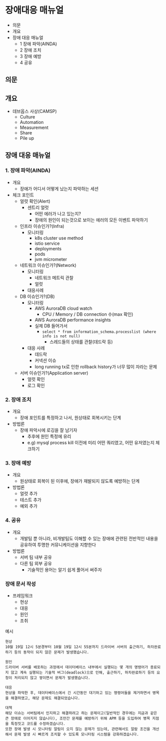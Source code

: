 # 장애대응 매뉴얼

- 의문
- 개요
- 장애 대응 매뉴얼
  - 1 장애 파악(AINDA)
  - 2 장애 조치
  - 3 장애 예방
  - 4 공유

## 의문

## 개요

- 데브옵스 사상(CAMSP)
  - Culture
  - Automation
  - Measurement
  - Share
  - Pile up

## 장애 대응 매뉴얼

### 1. 장애 파악(AINDA)

- 개요
  - 장애가 어디서 어떻게 났는지 파악하는 세션
- 체크 포인트
  - 얼럿 확인(Alert)
    - 센트리 얼럿
      - 어떤 에러가 나고 있는지?
      - 장애의 원인이 되는것으로 보이는 에러의 모든 이벤트 파악하기
  - 인프라 이슈인가?(Infra)
    - 모니터링
      - k8s cluster use method
      - istio service
      - deployments
      - pods
      - jvm micrometer
  - 네트워크 이슈인가?(Network)
    - 모니터링
      - 네트워크 메트릭 관찰
      - 얼럿
    - 대응사례
  - DB 이슈인가?(DB)
    - 모니터링
      - AWS AuroraDB cloud watch
        - CPU / Memory / DB connection 수(max 확인)
      - AWS AuroraDB performance insights
      - 실제 DB 들어가서
        - `select * from information_schema.processlist (where info is not null)`
          - 스레드들의 상태를 관찰(데드락 등)
    - 대응 사례
      - 데드락
      - 커넥션 이슈
      - long running tx로 인한 rollback history가 너무 많이 자라는 문제
  - 서버 이슈인가?(Application server)
    - 얼럿 확인
    - 로그 확인

### 2. 장애 조치

- 개요
  - 장애 포인트를 특정하고 나서, 원상태로 회복시키는 단계
- 방법론
  - 장애 파악시에 로깅을 잘 남기자
    - 추후에 원인 특정에 유리
    - e.g) mysql process kill 이전에 미리 어떤 쿼리였고, 어떤 유저였는지 체크하기

### 3. 장애 예방

- 개요
  - 원상태로 회복이 된 이후에, 장애가 재발되지 않도록 예방하는 단계
- 방법론
  - 얼럿 추가
  - 테스트 추가
  - 예외 추가

### 4. 공유

- 개요
  - 개발팀 뿐 아니라, 비개발팀도 이해할 수 있는 장애에 관련된 전반적인 내용을 공유하여 투명한 커뮤니케이션을 지향한다
- 방법론
  - 서버 팀 내부 공유
  - 다른 팀 외부 공유
    - 기술적인 용어는 알기 쉽게 풀어서 써주자

### 장애 문서 작성

- 프레임워크
  - 현상
  - 대응
  - 원인
  - 조취

예시

```
현상
10월 19일 12시 5분경부터 10월 19일 12시 55분까지 드라이버 서버의 출근하기, 하차완료하기 등의 동작이 되지 않은 문제가 발생했습니다.

원인
드라이버 서버를 배포하는 과정에서 데이터베이스 내부에서 실행되는 몇 개의 명령어가 종료되지 않고 계속 실행되는 기술적 버그(deadlock)으로 인해, 출근하기, 하차완료하기 등의 요청이 처리되지 않고 쌓이면서 문제가 발생했습니다.

대응
현상을 파악한 후, 데이터베이스에서 긴 시간동안 대기하고 있는 명령어들을 제거하면서 병목을 해결하였고, 해당 문제도 해결되었습니다.

대책
해당 이슈는 서버팀에서 인지하고 해결하려고 하는 문제이고(일반적인 경우에는 지금과 같은 큰 장애로 이어지지 않습니다), 조만간 문제를 예방하기 위해 APM 등을 도입하여 병목 지점을 특정짓고 코드를 수정하겠습니다.
또한 장애 발생 시 모니터링 알림이 오지 않는 문제가 있는데, 관련해서도 알람 조건을 개선해서 문제 발생 시 빠르게 조치할 수 있도록 모니터링 시스템을 강화하겠습니다.
```
